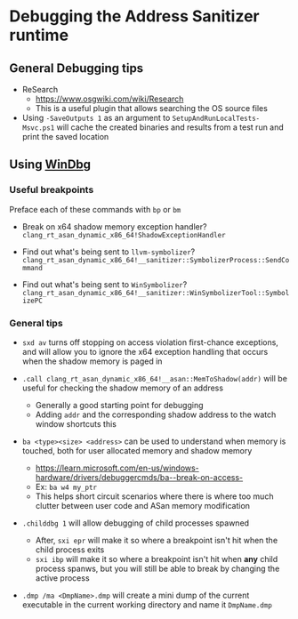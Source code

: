 # Debugging the Address Sanitizer runtime

## General Debugging tips

* ReSearch
    * https://www.osgwiki.com/wiki/Research
    * This is a useful plugin that allows searching the OS source files
* Using `-SaveOutputs 1` as an argument to `SetupAndRunLocalTests-Msvc.ps1` will cache the created binaries and results from a test run and print the saved location

## Using [WinDbg](https://learn.microsoft.com/en-us/windows-hardware/drivers/debugger/)

### Useful breakpoints

Preface each of these commands with `bp` or `bm` 

* Break on x64 shadow memory exception handler? &emsp; `clang_rt_asan_dynamic_x86_64!ShadowExceptionHandler`

* Find out what's being sent to `llvm-symbolizer`? &emsp;`clang_rt_asan_dynamic_x86_64!__sanitizer::SymbolizerProcess::SendCommand`

* Find out what's being sent to `WinSymbolizer`? &emsp;`clang_rt_asan_dynamic_x86_64!__sanitizer::WinSymbolizerTool::SymbolizePC`

### General tips

* `sxd av` turns off stopping on access violation first-chance exceptions, and will allow you to ignore the x64 exception handling that occurs when the shadow memory is paged in

* `.call clang_rt_asan_dynamic_x86_64!__asan::MemToShadow(addr)` will be useful for checking the shadow memory of an address
    * Generally a good starting point for debugging
    * Adding `addr` and the corresponding shadow address to the watch window shortcuts this

* `ba <type><size> <address>` can be used to understand when memory is touched, both for user allocated memory and shadow memory
    * https://learn.microsoft.com/en-us/windows-hardware/drivers/debuggercmds/ba--break-on-access-
    * Ex: `ba w4 my_ptr`
    * This helps short circuit scenarios where there is where too much clutter between user code and ASan memory modification

* `.childdbg 1` will allow debugging of child processes spawned
    * After, `sxi epr` will make it so where a breakpoint isn't hit when the child process exits
    * `sxi ibp` will make it so where a breakpoint isn't hit when **any** child process spanws, but you will still be able to break by changing the active process 

* `.dmp /ma <DmpName>.dmp` will create a mini dump of the current executable in the current working directory and name it `DmpName.dmp`